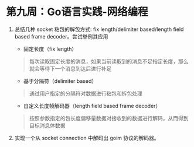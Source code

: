 # 第九周：Go语言实践-网络编程
1. 总结几种 socket 粘包的解包方式: fix length/delimiter based/length field based frame decoder。尝试举例其应用

    * 固定长度（fix length）
    > 每次读取固定长度的消息，如果当前读取到的消息不足指定长度，那么就会等待下一个消息到达后进行补足

    * 基于分隔符（delimiter based）
    > 通过用户指定的分隔符对数据进行粘包和拆包处理

    * 自定义长度帧解码器（length field based frame decoder）
    >按照参数指定的包长度偏移量数据对接收到的数据进行解码，从而得到目标消息体数据

2. 实现一个从 socket connection 中解码出 goim 协议的解码器。
